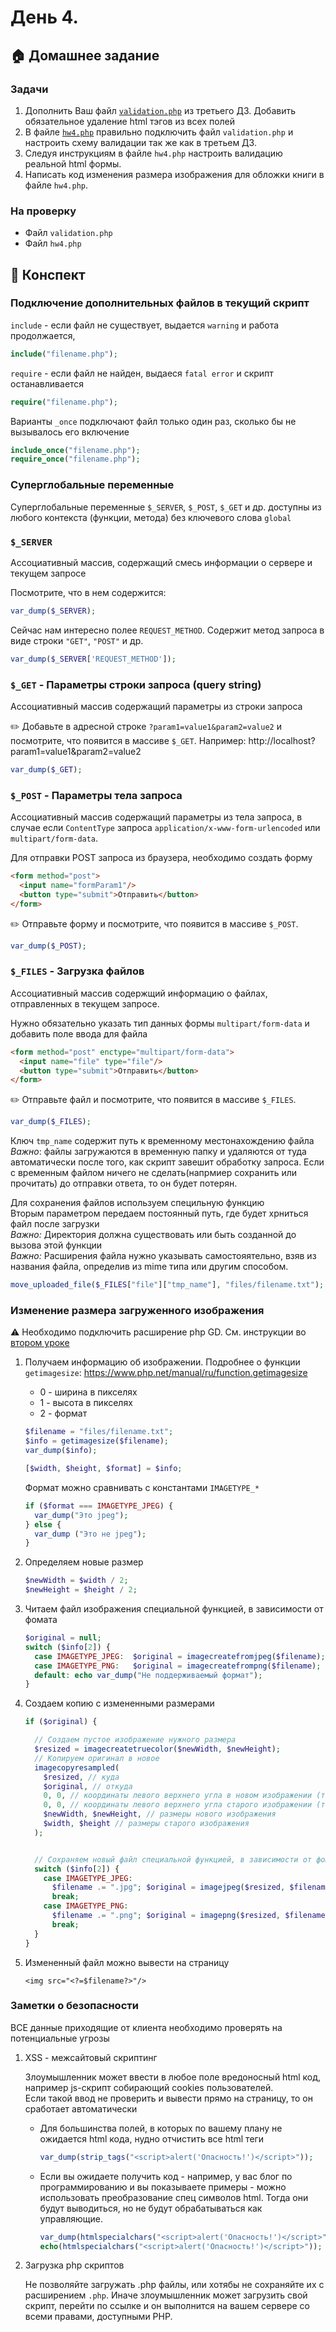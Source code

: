 # День 4.

## :house: Домашнее задание

### Задачи

1. Дополнить Ваш файл [`validation.php`](../day-3/validation.php) из третьего ДЗ. Добавить обязательное удаление html тэгов из всех полей
1. В файле [`hw4.php`](./hw4.php) правильно подключить файл `validation.php` и настроить схему валидации так же как в третьем ДЗ.
1. Следуя инструкциям в файле `hw4.php` настроить валидацию реальной html формы.
1. Написать код изменения размера изображения для обложки книги в файле `hw4.php`.  

### На проверку
- Файл `validation.php`
- Файл `hw4.php`

## :scroll: Конспект

### Подключение дополнительных файлов в текущий скрипт

`include` - если файл не существует, выдается `warning` и работа продолжается,

```PHP
include("filename.php");
```

`require` - если файл не найден, выдаеся `fatal error` и скрипт останавливается

```PHP
require("filename.php");
```

Варианты `_once` подключают файл только один раз, сколько бы не вызывалось его включение 

```PHP
include_once("filename.php");
require_once("filename.php"); 
```

### Суперглобальные переменные

Суперглобальные переменные `$_SERVER`, `$_POST`, `$_GET` и др. доступны из любого контекста (функции, метода) без ключевого слова `global`

### `$_SERVER`

Ассоциативный массив, содержащий смесь информации о сервере и текущем запросе

Посмотрите, что в нем содержится: 
```PHP
var_dump($_SERVER); 
```

Сейчас нам интересно полее `REQUEST_METHOD`. Содержит метод запроса в виде строки `"GET"`, `"POST"` и др.

```PHP
var_dump($_SERVER['REQUEST_METHOD']); 
```

### `$_GET` - Параметры строки запроса (query string)

Ассоциативный массив содержащий параметры из строки запроса

:pencil2: Добавьте в адресной строке `?param1=value1&param2=value2` и посмотрите, что появится в массиве `$_GET`. Например: http://localhost?param1=value1&param2=value2

```PHP
var_dump($_GET); 
```


### `$_POST` - Параметры тела запроса 

Ассоциативный массив содержащий параметры из тела запроса, в случае если `ContentType` запроса `application/x-www-form-urlencoded` или `multipart/form-data`.

Для отправки POST запроса из браузера, необходимо создать форму

```HTML
<form method="post">
  <input name="formParam1"/>
  <button type="submit">Отправить</button>
</form>
```
:pencil2: Отправьте форму и посмотрите, что появится в массиве `$_POST`. 

```PHP
var_dump($_POST);
```

### `$_FILES` -  Загрузка файлов

Ассоциативный массив содержщий информацию о файлах, отправленных в текущем запросе.

Нужно обязательно указать тип данных формы `multipart/form-data`
и добавить поле ввода для файла

```HTML
<form method="post" enctype="multipart/form-data">
  <input name="file" type="file"/>
  <button type="submit">Отправить</button>
</form>
```

:pencil2: Отправьте файл и посмотрите, что появится в массиве `$_FILES`. 

```PHP
var_dump($_FILES);
```

Ключ `tmp_name` содержит путь к временному местонахождению файла  
*Важно*: файлы загружаются в временную папку и удаляются от туда автоматически после того, как скрипт завешит обработку запроса. Если с временным файлом ничего не сделать(напрмиер сохранить или прочитать) до отправки ответа, то он будет потерян. 

Для сохранения файлов используем специльную функцию  
Вторым параметром передаем постоянный путь, где будет хрниться файл после загрузки  
*Важно:* Директория должна существовать или быть созданной до вызова этой функции  
*Важно:* Расширения файла нужно указывать самостояятельно, взяв из названия файла, определив из mime типа или другим способом.

```PHP
move_uploaded_file($_FILES["file"]["tmp_name"], "files/filename.txt");  
```

### Изменение размера загруженного изображения

:warning: Необходимо подключить расширение php GD. См. инструкции во [втором уроке](../day-2/README.md#подключение-расширений-php)

1.  Получаем информацию об изображении. 
    Подробнее о функции `getimagesize`: https://www.php.net/manual/ru/function.getimagesize 
    - 0 - ширина в пикселях
    - 1 - высота в пикселях
    - 2 - формат 

    ```PHP
    $filename = "files/filename.txt";
    $info = getimagesize($filename);
    var_dump($info);

    [$width, $height, $format] = $info;
    ```

    Формат можно сравнивать с константами `IMAGETYPE_*`

    ```PHP
    if ($format === IMAGETYPE_JPEG) {
      var_dump("Это jpeg");
    } else {
      var_dump ("Это не jpeg");
    }
    ```

2.  Определяем новые размер 

    ```PHP
    $newWidth = $width / 2;
    $newHeight = $height / 2;
    ```

3.  Читаем файл изображения специальной функцией, в зависимости от фомата
    ```PHP
    $original = null;
    switch ($info[2]) {
      case IMAGETYPE_JPEG:  $original = imagecreatefromjpeg($filename);  break;
      case IMAGETYPE_PNG:   $original = imagecreatefrompng($filename);  break;
      default: echo var_dump("Не поддерживаемый формат");
    }
    ```
4.  Создаем копию с измененными размерами
    ```PHP
    if ($original) {

      // Создаем пустое изображение нужного размера
      $resized = imagecreatetruecolor($newWidth, $newHeight);
      // Копируем оригинал в новое      
      imagecopyresampled(
        $resized, // куда
        $original, // откуда
        0, 0, // координаты левого верхнего угла в новом изображении (так можно вставить в определенное место)
        0, 0, // координаты левого верхнего угла старого изображении (так можно скопировать только часть)
        $newWidth, $newHeight, // размеры нового изображения
        $width, $height // размеры старого изображения
      );


      // Сохраняем новый файл специальной функцией, в зависимости от фомата 
      switch ($info[2]) {
        case IMAGETYPE_JPEG:  
          $filename .= ".jpg"; $original = imagejpeg($resized, $filename);
          break;
        case IMAGETYPE_PNG:   
          $filename .= ".png"; $original = imagepng($resized, $filename);
          break;
      }
    }
    ```

5.  Измененный файл можно вывести на страницу

    ```HTML+PHP
    <img src="<?=$filename?>"/>
    ```


### Заметки о безопасности

ВСЕ данные приходящие от клиента необходимо проверять на потенциальные угрозы 

1. XSS - межсайтовый скриптинг

    Злоумышленник может ввести в любое поле вредоносный html код, например js-скрипт собирающий cookies пользователей.  
    Если такой ввод не проверить и вывести прямо на страницу, то он сработает автоматически

    - Для большинства полей, в которых по вашему плану не ожидается html кода, нудно отчистить все html теги
    
      ```PHP
      var_dump(strip_tags("<script>alert('Опасность!')</script>"));
      ```

    - Если вы ожидаете получить код - например, у вас блог по программированию и вы показываете примеры - можно использовать преобразование спец символов html. Тогда они будут выводиться, но не будут обрабатываться как управляющие.

      ```PHP
      var_dump(htmlspecialchars("<script>alert('Опасность!')</script>"));
      echo(htmlspecialchars("<script>alert('Опасность!')</script>"));
      ```

2. Загрузка php скриптов

    Не позволяйте загружать .php файлы, или хотябы не сохраняйте их с раcширением `.php`.
    Иначе злоумышленник может загрузить свой скрипт, перейти по ссылке и он выполнится на вашем сервере со всеми правами, доступными PHP.


